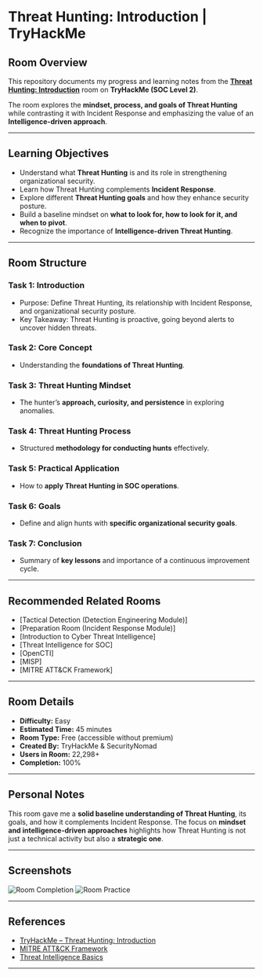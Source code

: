 # Threat Hunting: Introduction | TryHackMe  

## Room Overview  
This repository documents my progress and learning notes from the **[Threat Hunting: Introduction](https://tryhackme.com/room/threathuntingintro)** room on **TryHackMe (SOC Level 2)**.  

The room explores the **mindset, process, and goals of Threat Hunting** while contrasting it with Incident Response and emphasizing the value of an **Intelligence-driven approach**.  

---

## Learning Objectives  
- Understand what **Threat Hunting** is and its role in strengthening organizational security.  
- Learn how Threat Hunting complements **Incident Response**.  
- Explore different **Threat Hunting goals** and how they enhance security posture.  
- Build a baseline mindset on **what to look for, how to look for it, and when to pivot**.  
- Recognize the importance of **Intelligence-driven Threat Hunting**.  

---

## Room Structure  

### Task 1: Introduction  
- Purpose: Define Threat Hunting, its relationship with Incident Response, and organizational security posture.  
- Key Takeaway: Threat Hunting is proactive, going beyond alerts to uncover hidden threats.  

### Task 2: Core Concept  
- Understanding the **foundations of Threat Hunting**.  

### Task 3: Threat Hunting Mindset  
- The hunter’s **approach, curiosity, and persistence** in exploring anomalies.  

### Task 4: Threat Hunting Process  
- Structured **methodology for conducting hunts** effectively.  

### Task 5: Practical Application  
- How to **apply Threat Hunting in SOC operations**.  

### Task 6: Goals  
- Define and align hunts with **specific organizational security goals**.  

### Task 7: Conclusion  
- Summary of **key lessons** and importance of a continuous improvement cycle.  

---

## Recommended Related Rooms  
- [Tactical Detection (Detection Engineering Module)]  
- [Preparation Room (Incident Response Module)]  
- [Introduction to Cyber Threat Intelligence]  
- [Threat Intelligence for SOC]  
- [OpenCTI]  
- [MISP]  
- [MITRE ATT&CK Framework]  

---

## Room Details  
- **Difficulty:** Easy  
- **Estimated Time:** 45 minutes  
- **Room Type:** Free (accessible without premium)  
- **Created By:** TryHackMe & SecurityNomad  
- **Users in Room:** 22,298+  
- **Completion:** 100%  

---

## Personal Notes  
This room gave me a **solid baseline understanding of Threat Hunting**, its goals, and how it complements Incident Response. The focus on **mindset and intelligence-driven approaches** highlights how Threat Hunting is not just a technical activity but also a **strategic one**.  

---

## Screenshots
![Room Completion]()
![Room Practice]()

---

## References  
- [TryHackMe – Threat Hunting: Introduction](https://tryhackme.com/room/threathuntingintro)  
- [MITRE ATT&CK Framework](https://attack.mitre.org/)  
- [Threat Intelligence Basics](https://tryhackme.com/module/threatintelligence)  

---
